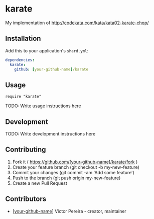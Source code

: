 # karate

My implementation of http://codekata.com/kata/kata02-karate-chop/

## Installation

Add this to your application's `shard.yml`:

```yaml
dependencies:
  karate:
    github: [your-github-name]/karate
```

## Usage

```crystal
require "karate"
```

TODO: Write usage instructions here

## Development

TODO: Write development instructions here

## Contributing

1. Fork it ( https://github.com/[your-github-name]/karate/fork )
2. Create your feature branch (git checkout -b my-new-feature)
3. Commit your changes (git commit -am 'Add some feature')
4. Push to the branch (git push origin my-new-feature)
5. Create a new Pull Request

## Contributors

- [[your-github-name]](https://github.com/[your-github-name]) Victor Pereira - creator, maintainer
